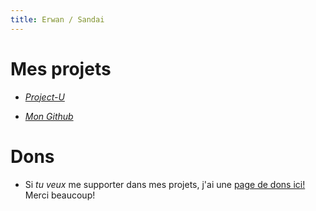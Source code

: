 ```yaml
---
title: Erwan / Sandai
---
```


# Mes projets

- [*Project-U*](./Project-U/)

- [*Mon Github*](https://github.com/Sandaidev)

# Dons
- Si *tu veux* me supporter dans mes projets, j'ai une [page de dons ici!](/Pages/thankyou/cointable) Merci beaucoup!
